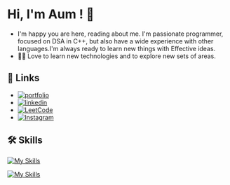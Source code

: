 
# Hi, I'm Aum ! 👋
- I'm happy you are here, reading about me. I'm passionate programmer, focused on DSA in C++, but also have a wide experience with other languages.I'm always ready to learn new things with Effective ideas.
- 👨‍💻 Love to learn new technologies and to explore new sets of areas.





## 🔗 Links
- [![portfolio](https://img.shields.io/badge/my_portfolio-000?style=for-the-badge&logo=ko-fi&logoColor=white)](https://example.com/) 
- [![linkedin](https://img.shields.io/badge/linkedin-0A66C2?style=for-the-badge&logo=linkedin&logoColor=white)](https://www.linkedin.com/in/aumjadhav8)
- [![LeetCode](https://img.shields.io/badge/leetcode-1DA1F2?style=for-the-badge&logo=leetcode&logoColor=white)](https://leetcode.com/zaphieyr/)
- [![Instagram](https://img.shields.io/badge/instagram-1DA1F2?style=for-the-badge&logo=instagram&logoColor=white)](https://instagram.com/fr.aum)




## 🛠 Skills
[![My Skills](https://skillicons.dev/icons?i=c,cpp,java,python,cs,angular,wordpress,ps)](https://github.com/aumjadhav8)

[![My Skills](https://skillicons.dev/icons?i=mysql,aws,js,html,css,ae,pr,figma)](https://github.com/aumjadhav8)
